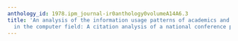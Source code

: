 ```yaml
---
anthology_id: 1978.ipm_journal-ir0anthology0volumeA14A6.3
title: 'An analysis of the information usage patterns of academics and practitioners
  in the computer field: A citation analysis of a national conference proceedings'
---
```

